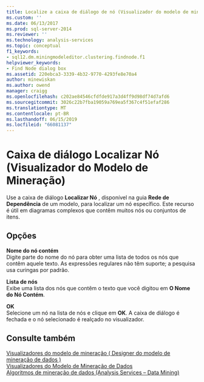 ```yaml
---
title: Localize a caixa de diálogo de nó (Visualizador do modelo de mineração) | Microsoft Docs
ms.custom: ''
ms.date: 06/13/2017
ms.prod: sql-server-2014
ms.reviewer: ''
ms.technology: analysis-services
ms.topic: conceptual
f1_keywords:
- sql12.dm.miningmodeleditor.clustering.findnode.f1
helpviewer_keywords:
- Find Node dialog box
ms.assetid: 220ebca3-3339-4b32-9770-4293fe8e70a4
author: minewiskan
ms.author: owend
manager: craigg
ms.openlocfilehash: c202ae84546cfdfde917a3d4ff9d98df74d7afd6
ms.sourcegitcommit: 3026c22b7fba19059a769ea5f367c4f51efaf286
ms.translationtype: MT
ms.contentlocale: pt-BR
ms.lasthandoff: 06/15/2019
ms.locfileid: "66081137"
---
```

# <a name="find-node-dialog-box-mining-model-viewer"></a>Caixa de diálogo Localizar Nó (Visualizador do Modelo de Mineração)
  Use a caixa de diálogo **Localizar Nó** , disponível na guia **Rede de Dependência** de um modelo, para localizar um nó específico. Este recurso é útil em diagramas complexos que contêm muitos nós ou conjuntos de itens.  
  
## <a name="options"></a>Opções  
 **Nome do nó contém**  
 Digite parte do nome do nó para obter uma lista de todos os nós que contêm aquele texto. As expressões regulares não têm suporte; a pesquisa usa curingas por padrão.  
  
 **Lista de nós**  
 Exibe uma lista dos nós que contêm o texto que você digitou em **O Nome do Nó Contém**.  
  
 **OK**  
 Selecione um nó na lista de nós e clique em **OK**. A caixa de diálogo é fechada e o nó selecionado é realçado no visualizador.  
  
## <a name="see-also"></a>Consulte também  
 [Visualizadores do modelo de mineração &#40; Designer do modelo de mineração de dados &#41;](mining-model-viewers-data-mining-model-designer.md)   
 [Visualizadores do Modelo de Mineração de Dados](data-mining/data-mining-model-viewers.md)   
 [Algoritmos de mineração de dados &#40;Analysis Services – Data Mining&#41;](data-mining/data-mining-algorithms-analysis-services-data-mining.md)  
  
  
